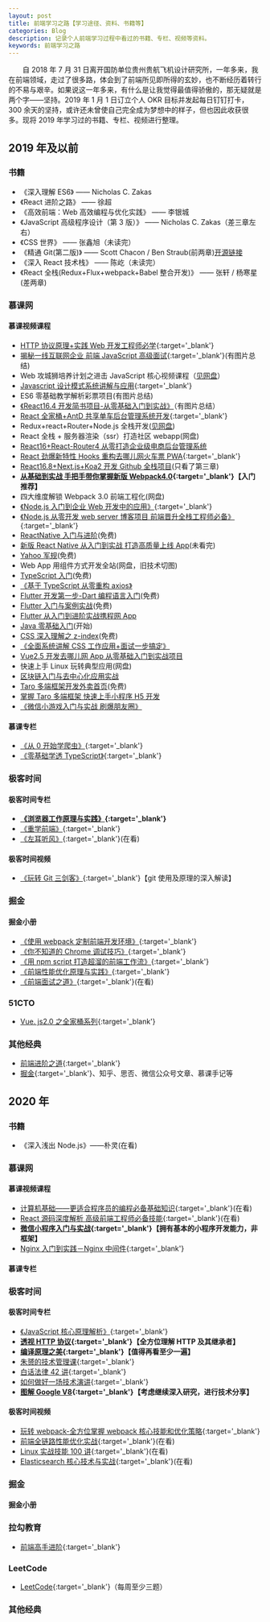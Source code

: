 ```yaml
---
layout: post
title: 前端学习之路【学习途径、资料、书籍等】
categories: Blog
description: 记录个人前端学习过程中看过的书籍、专栏、视频等资料。
keywords: 前端学习之路
---
```


&emsp;&emsp;自 2018 年 7 月 31 日离开国防单位贵州贵航飞机设计研究所，一年多来，我在前端领域，走过了很多路，体会到了前端所见即所得的玄妙，也不断经历着转行的不易与艰辛。如果说这一年多来，有什么是让我觉得最值得骄傲的，那无疑就是两个字——坚持。2019 年 1 月 1 日订立个人 OKR 目标并发起每日钉钉打卡，300 余天的坚持，或许还未曾使自己完全成为梦想中的样子，但也因此收获很多。现将 2019 年学习过的书籍、专栏、视频进行整理。

## 2019 年及以前

### 书籍

- 《深入理解 ES6》 —— Nicholas C. Zakas
- 《React 进阶之路》 —— 徐超
- 《高效前端：Web 高效编程与优化实践》 —— 李银城
- 《JavaScript 高级程序设计（第 3 版）》 —— Nicholas C. Zakas（差三章左右）
- 《CSS 世界》 —— 张鑫旭（未读完）
- 《精通 Git(第二版)》 —— Scott Chacon / Ben Straub(前两章)[开源链接](https://git-scm.com/book/zh/v2)
- 《深入 React 技术栈》 —— 陈屹（未读完）
- 《React 全栈(Redux+Flux+webpack+Babel 整合开发)》 —— 张轩 / 杨寒星(差两章)

### 慕课网

#### 慕课视频课程

- [HTTP 协议原理+实践 Web 开发工程师必学](https://coding.imooc.com/class/225.html){:target='\_blank'}
- [揭秘一线互联网企业 前端 JavaScript 高级面试](https://coding.imooc.com/class/190.html){:target='\_blank'}(有图片总结)
- Web 攻城狮培养计划之进击 JavaScript 核心视频课程（[见网盘](https://pan.baidu.com/disk/home#/all?vmode=list&path=%2F%E5%89%8D%E7%AB%AF%E5%BC%80%E5%8F%91%2F%E5%89%8D%E7%AB%AF%E7%B2%BE%E5%8D%8E%E8%A7%86%E9%A2%91%2FWeb%E6%94%BB%E5%9F%8E%E7%8B%AE%E5%9F%B9%E5%85%BB%E8%AE%A1%E5%88%92%E4%B9%8B%E8%BF%9B%E5%87%BBJavaScript%E6%A0%B8%E5%BF%83%E8%A7%86%E9%A2%91%E8%AF%BE%E7%A8%8B)）
- [Javascript 设计模式系统讲解与应用](https://coding.imooc.com/class/255.html){:target='\_blank'}
- ES6 零基础教学解析彩票项目(有图片总结)
- [《React16.4 开发简书项目-从零基础入门到实战》](https://coding.imooc.com/class/229.html)（有图片总结）
- [React 全家桶+AntD 共享单车后台管理系统开发](https://coding.imooc.com/class/236.html){:target='\_blank'}
- Redux+react+Router+Node.js 全栈开发([见网盘](https://pan.baidu.com/disk/home#/all?vmode=list&path=%2F%E5%89%8D%E7%AB%AF%E5%BC%80%E5%8F%91%2F%E5%89%8D%E7%AB%AF%E7%B2%BE%E5%8D%8E%E8%A7%86%E9%A2%91%2F%E2%9C%AA%CF%89%E2%9C%AA%E6%9F%90%E8%AF%BE%E7%BD%91Redux%2BReact%20Router%2BNode.js%E5%85%A8%E6%A0%88%E5%BC%80%E5%8F%91))
- React 全栈 + 服务器渲染（ssr）打造社区 webapp(网盘)
- [React16+React-Router4 从零打造企业级电商后台管理系统](https://coding.imooc.com/class/179.html)
- [React 劲爆新特性 Hooks 重构去哪儿网火车票 PWA](https://coding.imooc.com/class/348.html){:target='\_blank'}
- [React16.8+Next.js+Koa2 开发 Github 全栈项目](https://coding.imooc.com/class/334.html)(只看了第三章)
- **[从基础到实战 手把手带你掌握新版 Webpack4.0](https://coding.imooc.com/class/316.html){:target='\_blank'}【入门推荐】**
- 四大维度解锁 Webpack 3.0 前端工程化(网盘)
- [《Node.js 入门到企业 Web 开发中的应用》](https://coding.imooc.com/class/146.html){:target='\_blank'}
- [《Node.js 从零开发 web server 博客项目 前端晋升全栈工程师必备》](https://coding.imooc.com/class/320.html){:target='\_blank'}
- [ReactNative 入门与进阶](https://www.imooc.com/learn/808)(免费)
- [新版 React Native 从入门到实战 打造高质量上线 App](https://coding.imooc.com/class/304.html)(未看完)
- [Yahoo 军规](https://www.imooc.com/learn/50)(免费)
- Web App 用组件方式开发全站(网盘，旧技术切图)
- [TypeScript 入门](https://www.imooc.com/learn/763)(免费)
- [《基于 TypeScript 从零重构 axios》](https://coding.imooc.com/class/330.html)
- [Flutter 开发第一步-Dart 编程语言入门](https://www.imooc.com/learn/1035)(免费)
- [Flutter 入门与案例实战](https://www.imooc.com/learn/1090)(免费)
- [Flutter 从入门到进阶实战携程网 App](https://coding.imooc.com/class/321.html)
- [Java 零基础入门](https://class.imooc.com/sc/?plan_id=64)(开始)
- [CSS 深入理解之 z-index](https://www.imooc.com/learn/643)(免费)
- [《全面系统讲解 CSS 工作应用+面试一步搞定》](https://coding.imooc.com/class/164.html)
- [Vue2.5 开发去哪儿网 App 从零基础入门到实战项目](https://coding.imooc.com/class/203.html)
- 快速上手 Linux 玩转典型应用(网盘)
- [区块链入门与去中心化应用实战](https://coding.imooc.com/class/214.html)
- [Taro 多端框架开发外卖首页](https://www.imooc.com/learn/1084)(免费)
- [掌握 Taro 多端框架 快速上手小程序 H5 开发](https://coding.imooc.com/class/306.html)
- [《微信小游戏入门与实战 刷爆朋友圈》](https://coding.imooc.com/class/183.html)

#### 慕课专栏

- [《从 0 开始学爬虫》](https://www.imooc.com/read/34){:target='\_blank'}
- [《零基础学透 TypeScript》](https://www.imooc.com/read/35){:target='\_blank'}

### 极客时间

#### 极客时间专栏

- **[《浏览器工作原理与实践》](https://time.geekbang.org/column/intro/216?utm_term=zeusEALI1&utm_source=app&utm_medium=articourse){:target='\_blank'}**
- [《重学前端》](https://time.geekbang.org/column/intro/154?utm_term=zeusEALI1&utm_source=app&utm_medium=articourse){:target='\_blank'}
- [《左耳听风》](https://time.geekbang.org/column/intro/48?utm_term=zeusEALI1&utm_source=app&utm_medium=articourse){:target='\_blank'}(在看)

#### 极客时间视频

- [《玩转 Git 三剑客》](https://time.geekbang.org/course/intro/145){:target='\_blank'}【git 使用及原理的深入解读】

### 掘金

#### 掘金小册

- [《使用 webpack 定制前端开发环境》](https://juejin.im/book/5a6abad5518825733c144469){:target='\_blank'}
- [《你不知道的 Chrome 调试技巧》](https://juejin.im/book/5c526902e51d4543805ef35e){:target='\_blank'}
- [《用 npm script 打造超溜的前端工作流》](https://juejin.im/book/5a1212bc51882531ea64df07){:target='\_blank'}
- [《前端性能优化原理与实践》](https://juejin.im/book/5b936540f265da0a9624b04b){:target='\_blank'}
- [《前端面试之道》](https://juejin.im/book/5bdc715fe51d454e755f75ef){:target='\_blank'}(在看)

### 51CTO

- [Vue. js2.0 之全家桶系列](https://edu.51cto.com/course/10543.html){:target='\_blank'}

### 其他经典

- [前端进阶之道](https://yuchengkai.cn/){:target='\_blank'}
- [掘金](https://juejin.im/user/5b0158d66fb9a07ab458e82b/collections){:target='\_blank'}、知乎、思否、微信公众号文章、慕课手记等

## 2020 年

### 书籍

- 《深入浅出 Node.js》——朴灵(在看)

### 慕课网

#### 慕课视频课程

- [计算机基础——更适合程序员的编程必备基础知识](https://coding.imooc.com/class/355.html){:target='\_blank'}(在看)
- [React 源码深度解析 高级前端工程师必备技能](https://coding.imooc.com/class/309.html){:target='\_blank'}(在看)
- **[微信小程序入门与实战](https://coding.imooc.com/learn/list/424.html){:target='\_blank'}【拥有基本的小程序开发能力，非框架】**
- [Nginx 入门到实践－Nginx 中间件](https://coding.imooc.com/class/121.html){:target='\_blank'}

#### 慕课专栏

### 极客时间

#### 极客时间专栏

- [《JavaScript 核心原理解析》](https://time.geekbang.org/column/intro/252?utm_term=zeusEALI1&utm_source=app&utm_medium=articourse){:target='\_blank'}
- **[透视 HTTP 协议](https://time.geekbang.org/column/intro/189){:target='\_blank'}【全方位理解 HTTP 及其继承者】**
- **[编译原理之美](https://time.geekbang.org/column/intro/219){:target='\_blank'}【值得再看至少一遍】**
- [朱赟的技术管理课](https://time.geekbang.org/column/intro/49){:target='\_blank'}
- [白话法律 42 讲](https://time.geekbang.org/column/intro/132){:target='\_blank'}
- [如何做好一场技术演讲](https://time.geekbang.org/column/intro/61){:target='\_blank'}
- **[图解 Google V8](https://time.geekbang.org/column/intro/100048001){:target='\_blank'}【考虑继续深入研究，进行技术分享】**

#### 极客时间视频

- [玩转 webpack-全方位掌握 webpack 核心技能和优化策略](https://time.geekbang.org/course/intro/190){:target='\_blank'}
- [前端全链路性能优化实战](https://time.geekbang.org/course/intro/257){:target='\_blank'}(在看)
- [Linux 实战技能 100 讲](https://time.geekbang.org/course/intro/193){:target='\_blank'}(在看)
- [Elasticsearch 核心技术与实战](https://time.geekbang.org/course/intro/100030501){:target='\_blank'}(在看)

### 掘金

#### 掘金小册

### 拉勾教育

- [前端高手进阶](https://kaiwu.lagou.com/course/courseInfo.htm?courseId=180#/content){:target='\_blank'}

### LeetCode

- [LeetCode](https://leetcode-cn.com/u/king-hcj-3){:target='\_blank'}（每周至少三题）

### 其他经典
